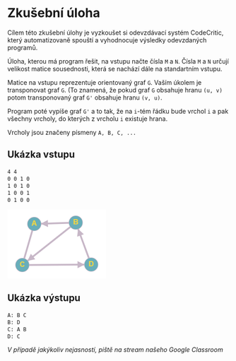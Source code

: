 # Zkušební úloha

Cílem této zkušební úlohy je vyzkoušet si odevzdávací systém CodeCritic,
který automatizovaně spouští a vyhodnocuje výsledky odevzdaných programů.

Úloha, kterou má program řešit, na vstupu načte čísla `M` a `N`.
Čísla `M` a `N` určují velikost matice sousednosti, která se nachází dále na standartním vstupu.

Matice na vstupu reprezentuje orientovaný graf `G`. Vaším úkolem je transponovat graf `G`.
(To znamená, že pokud graf `G` obsahuje hranu `(u, v)` potom transponovaný graf `G'` obsahuje hranu `(v, u)`.

Program poté vypíše graf `G'` a to tak, že na `i`-tém řádku bude  vrchol `i` a pak všechny vrcholy, do kterých z vrcholu `i` existuje hrana.

Vrcholy jsou značeny písmeny `A, B, C, ...`


## Ukázka vstupu
```
4 4
0 0 1 0
1 0 1 0
1 0 0 1
0 1 0 0
```

![](TRANSPOSE-example.png)

## Ukázka výstupu
```
A: B C
B: D
C: A B
D: C
```

*V případě jakýkoliv nejasností, piště na stream našeho Google Classroom*
